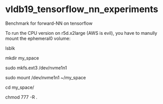 # vldb19_tensorflow_nn_experiments

Benchmark for forward-NN on tensorflow

To run the CPU version on r5d.x2large (AWS is evil), you have to manully mount the ephemeral0 volume:

lsblk

mkdir my_space

sudo mkfs.ext3 /dev/nvme1n1

sudo mount /dev/nvme1n1 ~/my_space

cd my_space/

chmod 777 -R .
